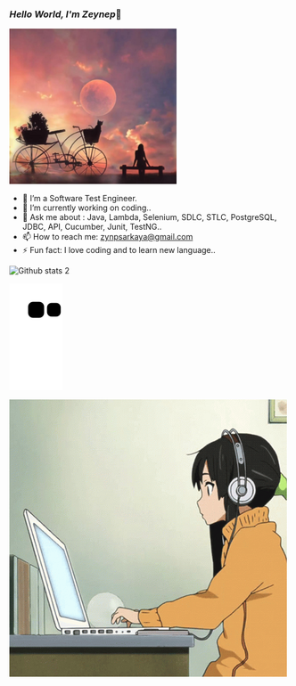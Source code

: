 
 ### ***Hello World, I'm Zeynep***👋

<img src="https://github.com/ToKyOzY/ToKyOzY/blob/main/3c66cbe391e89816cacf9a80903b9a4d.jpg" align=beside width=300 >

- 🌱 I’m a Software Test Engineer.
- 🔭 I’m currently working on coding..
- 💬 Ask me about :  Java, Lambda, Selenium, SDLC, STLC, PostgreSQL, JDBC, API, Cucumber, Junit, TestNG..
- 📫 How to reach me: zynpsarkaya@gmail.com
- ⚡ Fun fact: I love coding and to learn new language.. 

![Github stats 2](https://github-readme-stats.vercel.app/api?username=ToKyOzY&show_icons=true&theme=radical)

![snake gif](https://github.com/SenaYcdl/SenaYcdl/blob/output/github-contribution-grid-snake.svg)


<img src="https://github.com/ToKyOzY/ToKyOzY/blob/main/Computer%20Work%20GIF%20-%20Computer%20Work%20Online%20-%20Discover%20%26%20Share%20GIFs.gif" width="auto">




<!--img align=beside width=190 src="https://github.com/ToKyOzY/ToKyOzY/blob/main/ba4efc5bf76aaef93c65227a950bb419.mp4" />
